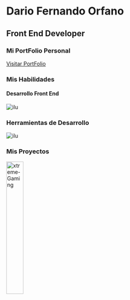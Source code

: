 
# Dario Fernando Orfano
## Front End Developer
### Mi PortFolio Personal
<a href="https://darioorfano.github.io/" target="blank">Visitar PortFolio</a>

### Mis Habilidades



#### Desarrollo Front End
<img src="https://ibb.co/dKk8qT9" alt="ilu" border="0">

### Herramientas de Desarrollo
<img src="https://ibb.co/vBdN2WX" alt="ilu" border="0">

### Mis Proyectos
 <a href="https://xtremegaming.firebaseapp.com" target="blank"><img width='30%' src="https://i.ibb.co/hdvPb5L/xtreme-Gaming.png" alt="xtreme-Gaming"/></a>

<!--
**Darioorfano/Darioorfano** is a ✨ _special_ ✨ repository because its `README.md` (this file) appears on your GitHub profile.

Here are some ideas to get you started:

- 🔭 I’m currently working on ...
- 🌱 I’m currently learning ...
- 👯 I’m looking to collaborate on ...
- 🤔 I’m looking for help with ...
- 💬 Ask me about ...
- 📫 How to reach me: ...
- 😄 Pronouns: ...
- ⚡ Fun fact: ...
-->
